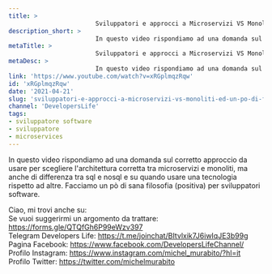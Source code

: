 ```yaml
---
title: > 
                        Sviluppatori e approcci a Microservizi VS Monoliti (ed un pò di filosofia dello sviluppo software)
description_short: > 
                        In questo video rispondiamo ad una domanda sul corretto approccio da usare per scegliere l'architettura corretta tra microservizi ...
metaTitle: > 
                        Sviluppatori e approcci a Microservizi VS Monoliti (ed un pò di filosofia dello sviluppo software)
metaDesc: > 
                        In questo video rispondiamo ad una domanda sul corretto approccio da usare per scegliere l'architettura corretta tra microservizi ...
link: 'https://www.youtube.com/watch?v=xRGplmqzRqw'
id: 'xRGplmqzRqw'
date: '2021-04-21'
slug: 'sviluppatori-e-approcci-a-microservizi-vs-monoliti-ed-un-po-di-filosofia-dello-sviluppo-software'
channel: 'DevelopersLife'
tags: 
- sviluppatore software
- sviluppatore
- microservices
---
```

In questo video rispondiamo ad una domanda sul corretto approccio da usare per scegliere l'architettura corretta tra microservizi e monoliti, ma anche di differenza tra sql e nosql e su quando usare una tecnologia rispetto ad altre. Facciamo un pò di sana filosofia (positiva) per sviluppatori software.  
  
Ciao, mi trovi anche su:  
Se vuoi suggerirmi un argomento da trattare: https://forms.gle/QTQfGh6P99eWzv397  
Telegram Developers Life: https://t.me/joinchat/BItvlxik7J6iwIqJE3b99g  
Pagina Facebook: https://www.facebook.com/DevelopersLifeChannel/  
Profilo Instagram: https://www.instagram.com/michel_murabito/?hl=it  
Profilo Twitter: https://twitter.com/michelmurabito​